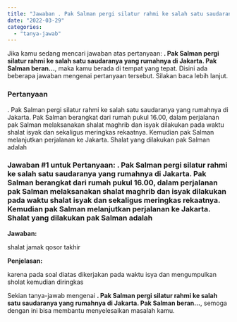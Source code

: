 ```yaml
---
title: "Jawaban . Pak Salman pergi silatur rahmi ke salah satu saudaranya yang rumahnya di Jakarta. Pak Salman beran..."
date: "2022-03-29"
categories: 
  - "tanya-jawab"
---
```


Jika kamu sedang mencari jawaban atas pertanyaan: **. Pak Salman pergi silatur rahmi ke salah satu saudaranya yang rumahnya di Jakarta. Pak Salman beran...**, maka kamu berada di tempat yang tepat. Disini ada beberapa jawaban mengenai pertanyaan tersebut. Silakan baca lebih lanjut.

### Pertanyaan

. Pak Salman pergi silatur rahmi ke salah satu saudaranya yang rumahnya di Jakarta. Pak Salman berangkat dari rumah pukul 16.00, dalam perjalanan pak Salman melaksanakan shalat maghrib dan isyak dilakukan pada waktu shalat isyak dan sekaligus meringkas rekaatnya. Kemudian pak Salman melanjutkan perjalanan ke Jakarta. Shalat yang dilakukan pak Salman adalah​

### Jawaban #1 untuk Pertanyaan: . Pak Salman pergi silatur rahmi ke salah satu saudaranya yang rumahnya di Jakarta. Pak Salman berangkat dari rumah pukul 16.00, dalam perjalanan pak Salman melaksanakan shalat maghrib dan isyak dilakukan pada waktu shalat isyak dan sekaligus meringkas rekaatnya. Kemudian pak Salman melanjutkan perjalanan ke Jakarta. Shalat yang dilakukan pak Salman adalah​

**Jawaban:**

shalat jamak qosor takhir

**Penjelasan:**

karena pada soal diatas dikerjakan pada waktu isya dan mengumpulkan sholat kemudian diringkas

Sekian tanya-jawab mengenai **. Pak Salman pergi silatur rahmi ke salah satu saudaranya yang rumahnya di Jakarta. Pak Salman beran...**, semoga dengan ini bisa membantu menyelesaikan masalah kamu.
